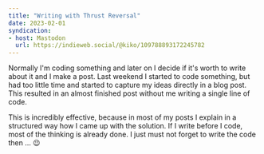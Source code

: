 ```yaml
---
title: "Writing with Thrust Reversal"
date: 2023-02-01
syndication: 
- host: Mastodon
  url: https://indieweb.social/@kiko/109788893172245782
---
```


Normally I'm coding something and later on I decide if it's worth to write about it and I make a post. Last weekend I started to code something, but had too little time and started to capture my ideas directly in a blog post. This resulted in an almost finished post without me writing a single line of code.

This is incredibly effective, because in most of my posts I explain in a structured way how I came up with the solution. If I write before I code, most of the thinking is already done. I just must not forget to write the code then ... 😉
